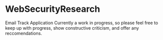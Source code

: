 # WebSecurityResearch
Email Track Application
Currently a work in progress, so please feel free to keep up with progress, show constructive criticism, and offer any reccomendations.
